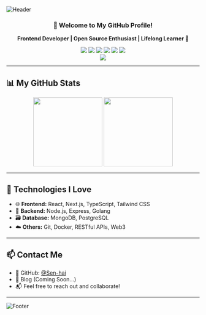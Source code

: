 <!-- 顶部波浪动画标题 -->
![Header](https://capsule-render.vercel.app/api?type=waving&color=0:00C9FF,100:92FE9D&height=250&section=header&text=Sen-hai%20%F0%9F%91%8B&fontSize=60&fontColor=ffffff&animation=fadeIn)

<div align="center">

### 🚀 Welcome to My GitHub Profile!

<p><strong>Frontend Developer | Open Source Enthusiast | Lifelong Learner 🌟</strong></p>

<!-- 技术标签 -->
<div style="margin-top: 10px;">
  <img src="https://img.shields.io/badge/React-61DAFB?style=for-the-badge&logo=react&logoColor=black" />
  <img src="https://img.shields.io/badge/Node.js-339933?style=for-the-badge&logo=node.js&logoColor=white" />
  <img src="https://img.shields.io/badge/JavaScript-F7DF1E?style=for-the-badge&logo=javascript&logoColor=black" />
  <img src="https://img.shields.io/badge/TypeScript-3178C6?style=for-the-badge&logo=typescript&logoColor=white" />
  <img src="https://img.shields.io/badge/Go-00ADD8?style=for-the-badge&logo=go&logoColor=white" />
  <img src="https://img.shields.io/badge/Python-3776AB?style=for-the-badge&logo=python&logoColor=white" />
</div>

<!-- 打字效果 -->
<img src="https://readme-typing-svg.herokuapp.com?font=Fira+Code&size=24&pause=1000&color=00C9FF&width=500&lines=Welcome+to+my+world+of+code!;Building+cool+projects+every+day!;Let's+create+something+awesome!" />

</div>

---

## 📊 My GitHub Stats

<div align="center">
  <img height="180em" src="https://github-readme-stats.vercel.app/api?username=Sen-hai&show_icons=true&theme=radical&include_all_commits=true&count_private=true" />
  <img height="180em" src="https://github-readme-stats.vercel.app/api/top-langs/?username=Sen-hai&layout=compact&langs_count=8&theme=radical" />
</div>

---

## 🧠 Technologies I Love

- 🌐 **Frontend:** React, Next.js, TypeScript, Tailwind CSS  
- 🧰 **Backend:** Node.js, Express, Golang  
- 🗃️ **Database:** MongoDB, PostgreSQL  
- ☁️ **Others:** Git, Docker, RESTful APIs, Web3

---

## 📫 Contact Me

- 💼 GitHub: [@Sen-hai](https://github.com/Sen-hai)
- 🧠 Blog (Coming Soon...)
- 📬 Feel free to reach out and collaborate!

---

<!-- 页脚动画 -->
![Footer](https://capsule-render.vercel.app/api?type=waving&color=0:92FE9D,100:00C9FF&height=150&section=footer)

